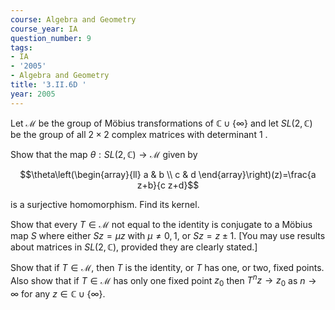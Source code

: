 ```yaml
---
course: Algebra and Geometry
course_year: IA
question_number: 9
tags:
- IA
- '2005'
- Algebra and Geometry
title: '3.II.6D '
year: 2005
---
```



Let $\mathcal{M}$ be the group of Möbius transformations of $\mathbb{C} \cup\{\infty\}$ and let $S L(2, \mathbb{C})$ be the group of all $2 \times 2$ complex matrices with determinant 1 .

Show that the map $\theta: S L(2, \mathbb{C}) \rightarrow \mathcal{M}$ given by

$$\theta\left(\begin{array}{ll}
a & b \\
c & d
\end{array}\right)(z)=\frac{a z+b}{c z+d}$$

is a surjective homomorphism. Find its kernel.

Show that every $T \in \mathcal{M}$ not equal to the identity is conjugate to a Möbius map $S$ where either $S z=\mu z$ with $\mu \neq 0,1$, or $S z=z \pm 1$. [You may use results about matrices in $S L(2, \mathbb{C})$, provided they are clearly stated.]

Show that if $T \in \mathcal{M}$, then $T$ is the identity, or $T$ has one, or two, fixed points. Also show that if $T \in \mathcal{M}$ has only one fixed point $z_{0}$ then $T^{n} z \rightarrow z_{0}$ as $n \rightarrow \infty$ for any $z \in \mathbb{C} \cup\{\infty\} .$